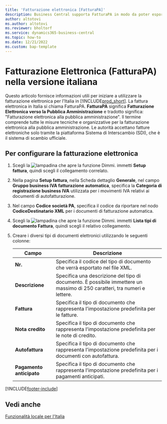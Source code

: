 ```yaml
---
title: 'Fatturazione elettronica [FatturaPA]'
description: Business Central supporta FatturaPA in modo da poter esportare fatture di vendita e note di credito come documenti elettronici secondo le regole italiane.
author: altotovi
ms.author: altotovi
ms.reviewer: bholtorf
ms.service: dynamics365-business-central
ms.topic: how-to
ms.date: 12/21/2022
ms.custom: bap-template
---
```

# <a name="electronic-invoicing-fatturapa-in-the-italian-version"></a>Fatturazione Elettronica (FatturaPA) nella versione italiana

Questo articolo fornisce informazioni utili per iniziare a utilizzare la fatturazione elettronica per l'Italia in [!INCLUDE[prod_short](../../includes/prod_short.md)].
La fattura elettronica in Italia si chiama FatturaPA. **FatturaPA** significa **Fatturazione Elettronica verso la Pubblica Amministrazione** e tradotto significa: "Fatturazione elettronica alla pubblica amministrazione". Il termine comprende tutte le misure tecniche e organizzative per la fatturazione elettronica alla pubblica amministrazione. Le autorità accettano fatture elettroniche solo tramite la piattaforma Sistema di Interscambio (SDI), che è il sistema di scambio ufficiale.

## <a name="to-set-up-electronic-invoicing"></a>Per configurare la fatturazione elettronica

1. Scegli la ![lampadina che apre la funzione Dimmi.](../../media/ui-search/search_small.png "Informazioni sull'operazione che si desidera eseguire") immetti **Setup fattura**, quindi scegli il collegamento correlato.
2. Nella pagina **Setup fattura**, nella Scheda dettaglio **Generale**, nel campo **Gruppo business IVA fatturazione automatica**, specifica la **Categoria di registrazione business IVA** utilizzata per i movimenti IVA relativi ai documenti di autofatturazione.
3. Nel campo **Codice società PA**, specifica il codice da riportare nel nodo **CodiceDestinatario XML** per i documenti di fatturazione automatica.
4. Scegli la ![lampadina che apre la funzione Dimmi.](../../media/ui-search/search_small.png "Informazioni sull'operazione che si desidera eseguire") immetti **Lista tipi di documento Fattura**, quindi scegli il relativo collegamento.  
5. Creare i diversi tipi di documenti elettronici utilizzando le seguenti colonne:

   |Campo|Descrizione|  
   |------------------------------------|---------------------------------------|
   |**Nr.**| Specifica il codice del tipo di documento che verrà esportato nel file XML.|
   |**Descrizione**|Specifica una descrizione del tipo di documento. È possibile immettere un massimo di 250 caratteri, tra numeri e lettere.|
   |**Fattura**|Specifica il tipo di documento che rappresenta l'impostazione predefinita per le fatture.|
   |**Nota credito**|Specifica il tipo di documento che rappresenta l'impostazione predefinita per le note di credito.|
   |**Autofattura**|Specifica il tipo di documento che rappresenta l'impostazione predefinita per i documenti con autofattura.|
   |**Pagamento anticipato**|Specifica il tipo di documento che rappresenta l'impostazione predefinita per i pagamenti anticipati.|

[!INCLUDE[footer-include](../../includes/footer-banner.md)]

## <a name="see-also"></a>Vedi anche

[Funzionalità locale per l'Italia](italy-local-functionality.md)
